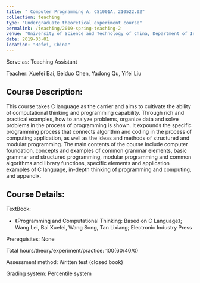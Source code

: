 ```yaml
---
title: " Computer Programming A, CS1001A, 210522.02"
collection: teaching
type: "Undergraduate theoretical experiment course"
permalink: /teaching/2019-spring-teaching-2
venue: "University of Science and Technology of China, Department of Information Science and Technology"
date: 2019-03-01
location: "Hefei, China"
---
```


Serve as: Teaching Assistant

Teacher: Xuefei Bai, Beiduo Chen, Yadong Qu, Yifei Liu

## Course Description:

This course takes C language as the carrier and aims to cultivate the ability of computational thinking and programming capability. Through rich and practical examples, how to analyze problems, organize data and solve problems in the process of programming is shown. It expounds the specific programming process that connects algorithm and coding in the process of computing application, as well as the ideas and methods of structured and modular programming. The main contents of the course include computer foundation, concepts and examples of common grammar elements, basic grammar and structured programming, modular programming and common algorithms and library functions, specific elements and application examples of C language, in-depth thinking of programming and computing, and appendix.

## Course Details:

TextBook: 
* 《Programming and Computational Thinking: Based on C Language》; Wang Lei, Bai Xuefei, Wang Song, Tan Lixiang; Electronic Industry Press

Prerequisites: None

Total hours/theory/experiment/practice: 100(60/40/0)

Assessment method: Written test (closed book)

Grading system: Percentile system


